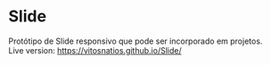 # Slide

Protótipo de Slide responsivo que pode ser incorporado em projetos. \
Live version: https://vitosnatios.github.io/Slide/

